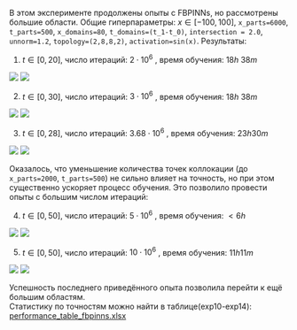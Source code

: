 В этом эксперименте продолжены опыты с FBPINNs, но рассмотрены большие области. Общие гиперпараметры: $x \in [-100,100]$, `x_parts=6000`, `t_parts=500`, `x_domains=80`, `t_domains=(t_1-t_0)`, `intersection = 2.0`, `unnorm=1.2`, `topology=(2,8,8,2)`, `activation=sin(x)`.
Результаты:

1. $t \in [0,20]$, число итераций: $2\cdot 10^{6}$ , время обучения: $18h\ 38m$   
<img src="https://github.com/mikhakuv/PINNs/blob/main/pictures/exp52_charts_10_1.png">  
<img src="https://github.com/mikhakuv/PINNs/blob/main/pictures/exp52_charts_10_2.png">  

2. $t \in [0,30]$, число итераций: $3\cdot 10^{6}$ , время обучения: $18h\ 38m$   
<img src="https://github.com/mikhakuv/PINNs/blob/main/pictures/exp52_charts_11_1.png">  
<img src="https://github.com/mikhakuv/PINNs/blob/main/pictures/exp52_charts_11_2.png">  

3. $t \in [0,28]$, число итераций: $3.68\cdot 10^{6}$ , время обучения: $23h 30m$   
<img src="https://github.com/mikhakuv/PINNs/blob/main/pictures/exp52_charts_12_1.png">  
<img src="https://github.com/mikhakuv/PINNs/blob/main/pictures/exp52_charts_12_2.png">  


Оказалось, что уменьшение количества точек коллокации (до `x_parts=2000`, `t_parts=500`) не сильно влияет на точность, но при этом существенно ускоряет процесс обучения. Это позволило провести опыты с большим числом итераций:  

4. $t \in [0,50]$, число итераций: $5\cdot 10^{6}$ , время обучения: $<6h$   
<img src="https://github.com/mikhakuv/PINNs/blob/main/pictures/exp52_charts_13_1.png">  
<img src="https://github.com/mikhakuv/PINNs/blob/main/pictures/exp52_charts_13_2.png">  

5. $t \in [0,50]$, число итераций: $10\cdot 10^{6}$ , время обучения: $11h 11m$   
<img src="https://github.com/mikhakuv/PINNs/blob/main/pictures/exp52_charts_14_1.png">  
<img src="https://github.com/mikhakuv/PINNs/blob/main/pictures/exp52_charts_14_2.png">  


Успешность последнего приведённого опыта позволила перейти к ещё большим областям.  
Статистику по точностям можно найти в таблице(exp10-exp14): [performance_table_fbpinns.xlsx](https://github.com/mikhakuv/PINNs/blob/main/statistics/performance_table_fbpinns.xlsx)  
